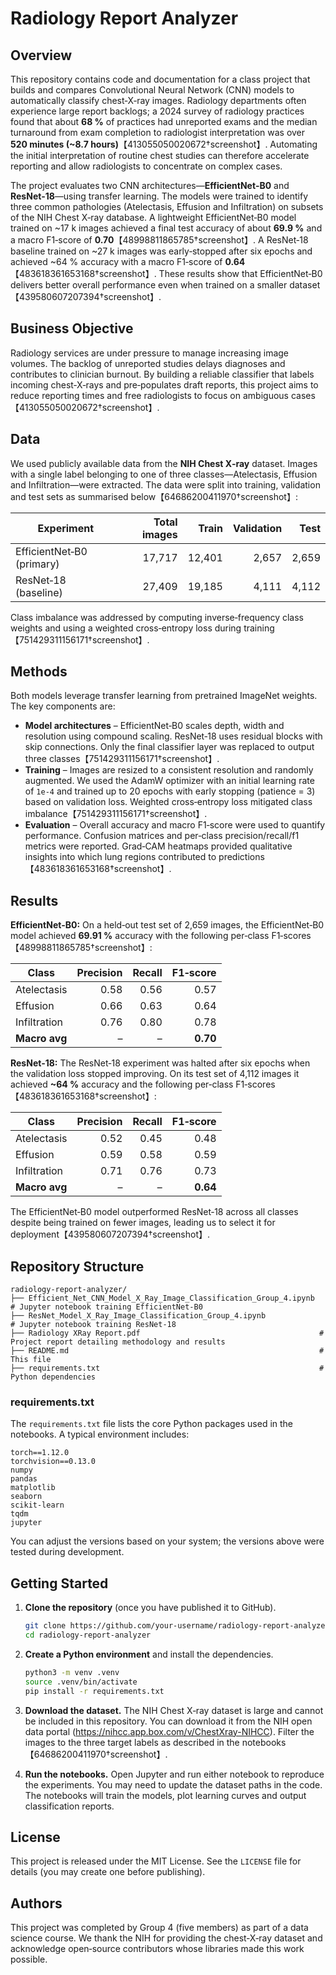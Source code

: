 # Radiology Report Analyzer

## Overview

This repository contains code and documentation for a class project that builds and compares Convolutional Neural Network (CNN) models to automatically classify chest‑X‑ray images.  Radiology departments often experience large report backlogs; a 2024 survey of radiology practices found that about **68 %** of practices had unreported exams and the median turnaround from exam completion to radiologist interpretation was over **520 minutes (~8.7 hours)**【413055050020672†screenshot】.  Automating the initial interpretation of routine chest studies can therefore accelerate reporting and allow radiologists to concentrate on complex cases.

The project evaluates two CNN architectures—**EfficientNet‑B0** and **ResNet‑18**—using transfer learning.  The models were trained to identify three common pathologies (Atelectasis, Effusion and Infiltration) on subsets of the NIH Chest X‑ray database.  A lightweight EfficientNet‑B0 model trained on ~17 k images achieved a final test accuracy of about **69.9 %** and a macro F1‑score of **0.70**【48998811865785†screenshot】.  A ResNet‑18 baseline trained on ~27 k images was early‑stopped after six epochs and achieved ~64 % accuracy with a macro F1‑score of **0.64**【483618361653168†screenshot】.  These results show that EfficientNet‑B0 delivers better overall performance even when trained on a smaller dataset【439580607207394†screenshot】.

## Business Objective

Radiology services are under pressure to manage increasing image volumes.  The backlog of unreported studies delays diagnoses and contributes to clinician burnout.  By building a reliable classifier that labels incoming chest‑X‑rays and pre‑populates draft reports, this project aims to reduce reporting times and free radiologists to focus on ambiguous cases【413055050020672†screenshot】.

## Data

We used publicly available data from the **NIH Chest X‑ray** dataset.  Images with a single label belonging to one of three classes—Atelectasis, Effusion and Infiltration—were extracted.  The data were split into training, validation and test sets as summarised below【64686200411970†screenshot】:

| Experiment                    | Total images | Train | Validation | Test |
|-------------------------------|-------------:|------:|----------:|-----:|
| EfficientNet‑B0 (primary)     | 17,717       | 12,401 | 2,657      | 2,659 |
| ResNet‑18 (baseline)          | 27,409       | 19,185 | 4,111      | 4,112 |

Class imbalance was addressed by computing inverse‑frequency class weights and using a weighted cross‑entropy loss during training【751429311156171†screenshot】.

## Methods

Both models leverage transfer learning from pretrained ImageNet weights.  The key components are:

* **Model architectures** – EfficientNet‑B0 scales depth, width and resolution using compound scaling.  ResNet‑18 uses residual blocks with skip connections.  Only the final classifier layer was replaced to output three classes【751429311156171†screenshot】.
* **Training** – Images are resized to a consistent resolution and randomly augmented.  We used the AdamW optimizer with an initial learning rate of `1e‑4` and trained up to 20 epochs with early stopping (patience = 3) based on validation loss.  Weighted cross‑entropy loss mitigated class imbalance【751429311156171†screenshot】.
* **Evaluation** – Overall accuracy and macro F1‑score were used to quantify performance.  Confusion matrices and per‑class precision/recall/f1 metrics were reported.  Grad‑CAM heatmaps provided qualitative insights into which lung regions contributed to predictions【483618361653168†screenshot】.

## Results

**EfficientNet‑B0:** On a held‑out test set of 2,659 images, the EfficientNet‑B0 model achieved **69.91 %** accuracy with the following per‑class F1‑scores【48998811865785†screenshot】:

| Class        | Precision | Recall | F1‑score |
|--------------|---------:|-------:|---------:|
| Atelectasis  | 0.58     | 0.56   | 0.57     |
| Effusion     | 0.66     | 0.63   | 0.64     |
| Infiltration | 0.76     | 0.80   | 0.78     |
| **Macro avg** | –         | –       | **0.70** |

**ResNet‑18:** The ResNet‑18 experiment was halted after six epochs when the validation loss stopped improving.  On its test set of 4,112 images it achieved **~64 %** accuracy and the following per‑class F1‑scores【483618361653168†screenshot】:

| Class        | Precision | Recall | F1‑score |
|--------------|---------:|-------:|---------:|
| Atelectasis  | 0.52     | 0.45   | 0.48     |
| Effusion     | 0.59     | 0.58   | 0.59     |
| Infiltration | 0.71     | 0.76   | 0.73     |
| **Macro avg** | –         | –       | **0.64** |

The EfficientNet‑B0 model outperformed ResNet‑18 across all classes despite being trained on fewer images, leading us to select it for deployment【439580607207394†screenshot】.

## Repository Structure

```
radiology‑report‑analyzer/
├── Efficient_Net_CNN_Model_X_Ray_Image_Classification_Group_4.ipynb  # Jupyter notebook training EfficientNet‑B0
├── ResNet_Model_X_Ray_Image_Classification_Group_4.ipynb             # Jupyter notebook training ResNet‑18
├── Radiology XRay Report.pdf                                        # Project report detailing methodology and results
├── README.md                                                        # This file
├── requirements.txt                                                 # Python dependencies
```

### requirements.txt

The `requirements.txt` file lists the core Python packages used in the notebooks.  A typical environment includes:

```
torch==1.12.0
torchvision==0.13.0
numpy
pandas
matplotlib
seaborn
scikit‑learn
tqdm
jupyter
``` 

You can adjust the versions based on your system; the versions above were tested during development.

## Getting Started

1. **Clone the repository** (once you have published it to GitHub).
   ```bash
   git clone https://github.com/your‑username/radiology‑report‑analyzer.git
   cd radiology‑report‑analyzer
   ```

2. **Create a Python environment** and install the dependencies.
   ```bash
   python3 -m venv .venv
   source .venv/bin/activate
   pip install -r requirements.txt
   ```

3. **Download the dataset.** The NIH Chest X‑ray dataset is large and cannot be included in this repository.  You can download it from the NIH open data portal (https://nihcc.app.box.com/v/ChestXray-NIHCC).  Filter the images to the three target labels as described in the notebooks【64686200411970†screenshot】.

4. **Run the notebooks.** Open Jupyter and run either notebook to reproduce the experiments.  You may need to update the dataset paths in the code.  The notebooks will train the models, plot learning curves and output classification reports.

## License

This project is released under the MIT License.  See the `LICENSE` file for details (you may create one before publishing).

## Authors

This project was completed by Group 4 (five members) as part of a data science course.  We thank the NIH for providing the chest‑X‑ray dataset and acknowledge open‑source contributors whose libraries made this work possible.
